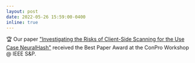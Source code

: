 ```yaml
---
layout: post
date: 2022-05-26 15:59:00-0400
inline: true
---
```


:trophy: Our paper ["Investigating the Risks of Client-Side Scanning for the Use Case NeuralHash"](https://www.ieee-security.org/TC/SPW2022/ConPro/papers/hintersdorf-conpro22.pdf) received the Best Paper Award at the ConPro Workshop @ IEEE S&P.
